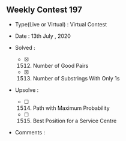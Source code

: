## Weekly Contest 197

* Type(Live or Virtual) : Virtual Contest

* Date : 13th July , 2020

* Solved :

    * [X] 1512. Number of Good Pairs
    * [X] 1513. Number of Substrings With Only 1s

* Upsolve :

    * [ ] 1514. Path with Maximum Probability
    * [ ] 1515. Best Position for a Service Centre

* Comments :
